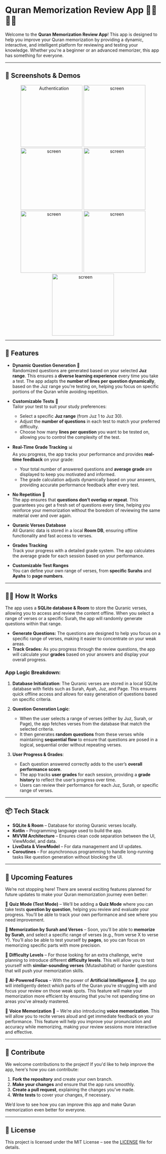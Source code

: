 # Quran Memorization Review App 📖📲🤲🌙

Welcome to the **Quran Memorization Review App**! This app is designed to help you improve your Quran memorization by providing a dynamic, interactive, and intelligent platform for reviewing and testing your knowledge. Whether you're a beginner or an advanced memorizer, this app has something for everyone.

---

## 📱 **Screenshots & Demos**


<div align="center">
  <img src="https://raw.githubusercontent.com/n-jah//QuranTest/master/media/gif1.gif" width="200" alt="Authentication" />
    <img src="https://raw.githubusercontent.com/n-jah//QuranTest/master/media/gif2.gif" width="200" alt="screen" />
      <img src="https://raw.githubusercontent.com/n-jah//QuranTest/master/media/screen.png" width="200" alt="screen" />
    <img src="https://raw.githubusercontent.com/n-jah//QuranTest/master/media/screen2.png" width="200" alt="screen" />
    <img src="https://raw.githubusercontent.com/n-jah//QuranTest/master/media/screen22.png" width="200" alt="screen" />
    <img src="https://raw.githubusercontent.com/n-jah//QuranTest/master/media/screen23.png" width="200" alt="screen" />
    <img src="https://raw.githubusercontent.com/n-jah//QuranTest/master/media/screen3.png" width="200" alt="screen" />

</div>


---

## 🚀 **Features**

- **Dynamic Question Generation** 🔄  
  Randomized questions are generated based on your selected **Juz range**. This ensures a **diverse learning experience** every time you take a test. The app adapts the **number of lines per question dynamically**, based on the Juz range you're testing on, helping you focus on specific portions of the Quran while avoiding repetition.
  
- **Customizable Tests** 📝  
  Tailor your test to suit your study preferences:
  - Select a specific **Juz range** (from Juz 1 to Juz 30).
  - Adjust the **number of questions** in each test to match your preferred difficulty.
  - Choose how many **lines per question** you want to be tested on, allowing you to control the complexity of the test.

- **Real-Time Grade Tracking** 📊  
  As you progress, the app tracks your performance and provides **real-time feedback** on your grade:
  - Your total number of answered questions and **average grade** are displayed to keep you motivated and informed.
  - The grade calculation adjusts dynamically based on your answers, providing accurate performance feedback after every test.

- **No Repetition** 🔄  
  The app ensures that **questions don’t overlap or repeat**. This guarantees you get a fresh set of questions every time, helping you reinforce your memorization without the boredom of reviewing the same material over and over again.

- **Quranic Verses Database**  
  All Quranic data is stored in a local **Room DB**, ensuring offline functionality and fast access to verses.
  
- **Grades Tracking**  
  Track your progress with a detailed grade system. The app calculates the average grade for each session based on your performance.

- **Customizable Test Ranges**  
  You can define your own range of verses, from **specific Surahs** and **Ayahs** to **page numbers**.

---
## 🧑‍💻 **How It Works**

The app uses a **SQLite database & Room** to store the Quranic verses, allowing you to access and review the content offline. When you select a range of verses or a specific Surah, the app will randomly generate questions within that range.

- **Generate Questions:** The questions are designed to help you focus on a specific range of verses, making it easier to concentrate on your weak areas.
- **Track Grades:** As you progress through the review questions, the app will calculate your **grades** based on your answers and display your overall progress.

### **App Logic Breakdown:**

1. **Database Initialization**: The Quranic verses are stored in a local SQLite database with fields such as Surah, Ayah, Juz, and Page. This ensures quick offline access and allows for easy generation of questions based on specific criteria.
   
2. **Question Generation Logic**:
   - When the user selects a range of verses (either by Juz, Surah, or Page), the app fetches verses from the database that match the selected criteria.
   - It then generates **random questions** from these verses while maintaining **sequential flow** to ensure that questions are posed in a logical, sequential order without repeating verses.

3. **User Progress & Grades**:
   - Each question answered correctly adds to the user’s **overall performance score**.
   - The app tracks **user grades** for each session, providing a **grade history** to reflect the user’s progress over time.
   - Users can review their performance for each Juz, Surah, or specific range of verses.

---

## 📦 **Tech Stack**

- **SQLite & Room** – Database for storing Quranic verses locally.
- **Kotlin** – Programming language used to build the app.
- **MVVM Architecture** – Ensures clean code separation between the UI, ViewModel, and data.
- **LiveData & ViewModel** – For data management and UI updates.
- **Coroutines** – For asynchronous programming to handle long-running tasks like question generation without blocking the UI.

---

## 🚧 **Upcoming Features**

We’re not stopping here! There are several exciting features planned for future updates to make your Quran memorization journey even better:

🔹 **Quiz Mode (Test Mode)** – We’ll be adding a **Quiz Mode** where you can take tests **question by question**, helping you review and evaluate your progress. You’ll be able to track your own performance and see where you need improvement.

🔹 **Memorization by Surah and Verses** – Soon, you’ll be able to **memorize by Surah**, and select a specific range of verses (e.g., from verse X to verse Y). You’ll also be able to test yourself by **pages**, so you can focus on memorizing specific parts with more precision.

🔹 **Difficulty Levels** – For those looking for an extra challenge, we’re planning to introduce different **difficulty levels**. This will allow you to test yourself with **similar-sounding verses** (Mutashabihat) or harder questions that will push your memorization skills.

🔹 **AI-Powered Focus** – With the power of **Artificial Intelligence** 🧠, the app will intelligently detect which parts of the Quran you’re struggling with and focus your review on those weak spots. This feature will make your memorization more efficient by ensuring that you’re not spending time on areas you’ve already mastered.

🔹 **Voice Memorization** 🎤 – We’re also introducing **voice memorization**. This will allow you to recite verses aloud and get immediate feedback on your performance. This feature will help you improve your pronunciation and accuracy while memorizing, making your review sessions more interactive and effective.

---


## 🤝 **Contribute**

We welcome contributions to the project! If you'd like to help improve the app, here's how you can contribute:

1. **Fork the repository** and create your own branch.
2. **Make your changes** and ensure that the app runs smoothly.
3. **Create a pull request**, explaining the changes you've made.
4. **Write tests** to cover your changes, if necessary.

We’d love to see how you can improve this app and make Quran memorization even better for everyone.

---

## 📝 **License**

This project is licensed under the MIT License – see the [LICENSE](LICENSE) file for details.

